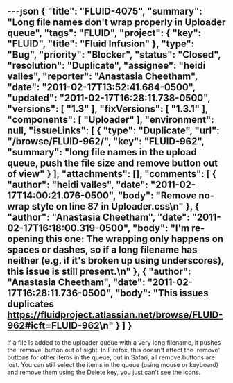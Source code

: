 ---json
{
  "title": "FLUID-4075",
  "summary": "Long file names don't wrap properly in Uploader queue",
  "tags": "FLUID",
  "project": {
    "key": "FLUID",
    "title": "Fluid Infusion"
  },
  "type": "Bug",
  "priority": "Blocker",
  "status": "Closed",
  "resolution": "Duplicate",
  "assignee": "heidi valles",
  "reporter": "Anastasia Cheetham",
  "date": "2011-02-17T13:52:41.684-0500",
  "updated": "2011-02-17T16:28:11.738-0500",
  "versions": [
    "1.3"
  ],
  "fixVersions": [
    "1.3.1"
  ],
  "components": [
    "Uploader"
  ],
  "environment": null,
  "issueLinks": [
    {
      "type": "Duplicate",
      "url": "/browse/FLUID-962/",
      "key": "FLUID-962",
      "summary": "long file names in the upload queue, push the file size and remove button out of view"
    }
  ],
  "attachments": [],
  "comments": [
    {
      "author": "heidi valles",
      "date": "2011-02-17T14:00:21.076-0500",
      "body": "Remove no-wrap style on line 87 in Uploader.css\n"
    },
    {
      "author": "Anastasia Cheetham",
      "date": "2011-02-17T16:18:00.319-0500",
      "body": "I'm re-opening this one: The wrapping only happens on spaces or dashes, so if a long filename has neither (e.g. if it's broken up using underscores), this issue is still present.\n"
    },
    {
      "author": "Anastasia Cheetham",
      "date": "2011-02-17T16:28:11.736-0500",
      "body": "This issues duplicates <https://fluidproject.atlassian.net/browse/FLUID-962#icft=FLUID-962>\n"
    }
  ]
}
---
If a file is added to the uploader queue with a very long filename, it pushes the 'remove' button out of sight. In Firefox, this doesn't affect the 'remove' buttons for other items in the queue, but in Safari, all remove buttons are lost. You can still select the items in the queue (using mouse or keyboard) and remove them using the Delete key, you just can't see the icons.

        